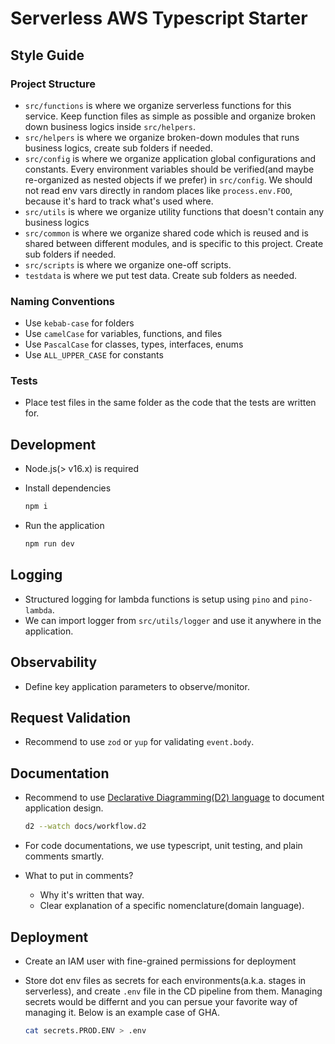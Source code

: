 # Serverless AWS Typescript Starter

## Style Guide

### Project Structure

- `src/functions` is where we organize serverless functions for this service. Keep function files as simple as possible and organize broken down business logics inside `src/helpers`.
- `src/helpers` is where we organize broken-down modules that runs business logics, create sub folders if needed.
- `src/config` is where we organize application global configurations and constants. Every environment variables should be verified(and maybe re-organized as nested objects if we prefer) in `src/config`. We should not read env vars directly in random places like `process.env.FOO`, because it's hard to track what's used where.
- `src/utils` is where we organize utility functions that doesn't contain any business logics
- `src/common` is where we organize shared code which is reused and is shared between different modules, and is specific to this project. Create sub folders if needed.
- `src/scripts` is where we organize one-off scripts.
- `testdata` is where we put test data. Create sub folders as needed.

### Naming Conventions

- Use `kebab-case` for folders
- Use `camelCase` for variables, functions, and files
- Use `PascalCase` for classes, types, interfaces, enums
- Use `ALL_UPPER_CASE` for constants

### Tests

- Place test files in the same folder as the code that the tests are written for.

## Development

- Node.js(> v16.x) is required
- Install dependencies

  ```bash
  npm i
  ```

- Run the application

  ```bash
  npm run dev
  ```

## Logging

- Structured logging for lambda functions is setup using `pino` and `pino-lambda`.
- We can import logger from `src/utils/logger` and use it anywhere in the application.

## Observability

- Define key application parameters to observe/monitor.

## Request Validation

- Recommend to use `zod` or `yup` for validating `event.body`.

## Documentation

- Recommend to use [Declarative Diagramming(D2) language](https://d2lang.com/) to document application design.

  ```bash
  d2 --watch docs/workflow.d2
  ```

- For code documentations, we use typescript, unit testing, and plain comments smartly.
- What to put in comments?
  - Why it's written that way.
  - Clear explanation of a specific nomenclature(domain language).

## Deployment

- Create an IAM user with fine-grained permissions for deployment
- Store dot env files as secrets for each environments(a.k.a. stages in serverless), and create `.env` file in the CD pipeline from them. Managing secrets would be differnt and you can persue your favorite way of managing it. Below is an example case of GHA.

  ```bash
  cat secrets.PROD.ENV > .env
  ```
